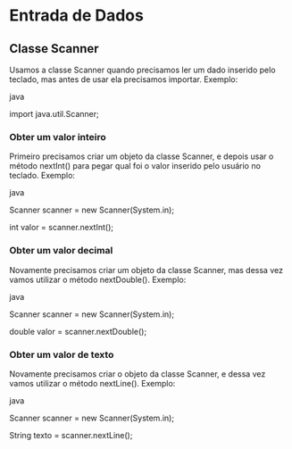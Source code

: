 #  Entrada de Dados

## Classe Scanner

Usamos a classe Scanner quando precisamos ler um dado inserido pelo teclado, mas antes de usar ela precisamos importar. Exemplo:

java

import java.util.Scanner;



### Obter um valor inteiro

Primeiro precisamos criar um objeto da classe Scanner, e depois usar o método nextInt() para pegar qual foi o valor inserido pelo usuário no teclado. Exemplo:

java

Scanner scanner = new Scanner(System.in);

int valor = scanner.nextInt();



### Obter um valor decimal

Novamente precisamos criar um objeto da classe Scanner, mas dessa vez vamos utilizar o método nextDouble(). Exemplo:

java

Scanner scanner = new Scanner(System.in);

double valor = scanner.nextDouble();



### Obter um valor de texto

Novamente precisamos criar o objeto da classe Scanner, e dessa vez vamos utilizar o método nextLine(). Exemplo:

java

Scanner scanner = new Scanner(System.in);

String texto = scanner.nextLine();

